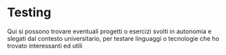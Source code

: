 # Testing
Qui si possono trovare eventuali progetti o esercizi svolti in autonomia e slegati dal contesto universitario, per testare linguaggi o tecnologie che ho trovato interessanti ed utili

